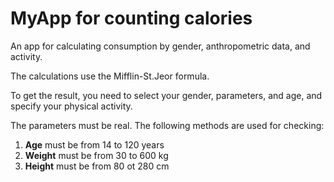 # MyApp for counting calories

An app for calculating consumption by gender, anthropometric data, and activity.

The calculations use the Mifflin-St.Jeor formula.

To get the result, you need to select your gender, parameters, and age, and specify your physical activity.

The parameters must be real. The following methods are used for checking:

1. __Age__ must be from 14 to 120 years
1. __Weight__ must be from 30 to 600 kg
1. __Height__ must be from 80 ot 280 cm


